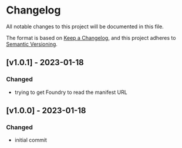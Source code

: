 # Changelog

All notable changes to this project will be documented in this file.

The format is based on [Keep a Changelog](https://keepachangelog.com/en/1.0.0/), and this project adheres to [Semantic Versioning](https://semver.org/spec/v2.0.0.html).

## [v1.0.1] - 2023-01-18

### Changed

- trying to get Foundry to read the manifest URL

## [v1.0.0] - 2023-01-18

### Changed

- initial commit
